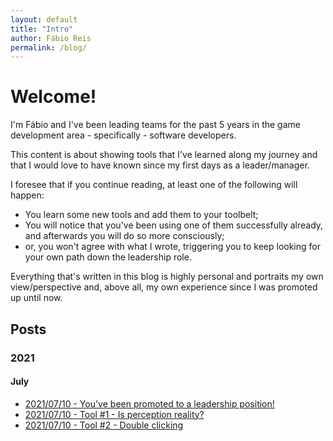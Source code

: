```yaml
---
layout: default
title: "Intro"
author: Fábio Reis
permalink: /blog/
---
```


# Welcome!

I'm Fábio and I've been leading teams for the past 5 years in the game development area - specifically - software developers.

This content is about showing tools that I've learned along my journey and that I would love to have known since my first days as a leader/manager.

I foresee that if you continue reading, at least one of the following will happen:

- You learn some new tools and add them to your toolbelt;
- You will notice that you've been using one of them successfully already, and afterwards you will do so more consciously;
- or, you won't agree with what I wrote, triggering you to keep looking for your own path down the leadership role.

Everything that's written in this blog is highly personal and portraits my own view/perspective and, above all, my own experience since I was promoted up until now.

## Posts

### 2021
#### July
- [2021/07/10 - You've been promoted to a leadership position!](/posts/2021_07_10_youve_been_promoted_to_leadership)
- [2021/07/10 - Tool #1 - Is perception reality?](/posts/2021_07_10_1_perception_is_reality)
- [2021/07/10 - Tool #2 - Double clicking](/posts/2021_07_10_2_double_clicking)
